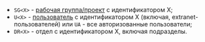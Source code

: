 
- `SG<X>` - [рабочая группа/проект](../../sonet-group/sonet-group-create.md) с идентификатором X;
- `U<X>` - [пользователь](../../user/index.md) с идентификатором X (включая, extranet-пользователей) или `UA` - все авторизованные пользователи;
- `DR<X>` - отдел с идентификатором X, включая подразделы.
